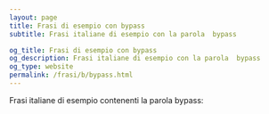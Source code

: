 ```yaml
---
layout: page
title: Frasi di esempio con bypass 
subtitle: Frasi italiane di esempio con la parola  bypass

og_title: Frasi di esempio con bypass 
og_description: Frasi italiane di esempio con la parola  bypass
og_type: website
permalink: /frasi/b/bypass.html
---
```


Frasi italiane di esempio contenenti la parola bypass:


